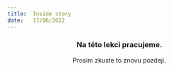 ```yaml
---
title:  Inside story
date:   17/06/2022
---
```


### <center>Na této lekci pracujeme.</center>
<center>Prosim zkuste to znovu pozdeji.</center>